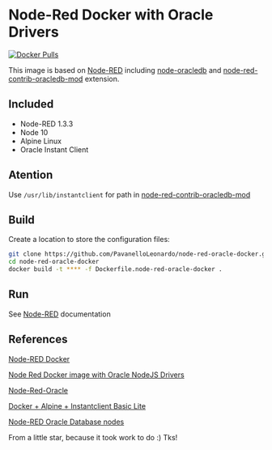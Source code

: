 # Node-Red Docker with Oracle Drivers

[![Docker Pulls](https://img.shields.io/docker/pulls/pavanello/node-red-oracle.svg)](https://hub.docker.com/r/pavanello/node-red-oracle/)

This image is based on [Node-RED](https://github.com/node-red/node-red-docker) including [node-oracledb](https://github.com/oracle/node-oracledb) and [node-red-contrib-oracledb-mod](https://github.com/vtulluru/node-red-contrib-oracledb-mod) extension.

## Included

* Node-RED 1.3.3
* Node 10
* Alpine Linux
* Oracle Instant Client

## Atention

Use `/usr/lib/instantclient` for path in [node-red-contrib-oracledb-mod](https://github.com/vtulluru/node-red-contrib-oracledb-mod)

## Build

Create a location to store the configuration files:
```bash
git clone https://github.com/PavanelloLeonardo/node-red-oracle-docker.git
cd node-red-oracle-docker
docker build -t **** -f Dockerfile.node-red-oracle-docker .
```
## Run

See [Node-RED](https://hub.docker.com/r/nodered/node-red) documentation

## References

[Node-RED Docker](https://github.com/node-red/node-red-docker)

[Node Red Docker image with Oracle NodeJS Drivers](https://github.com/martindsouza/docker-node-red-oracle)

[Node-Red-Oracle](https://github.com/Tommi2Day/node-red-oracle)

[Docker + Alpine + Instantclient Basic Lite](https://github.com/alfonsoprado/docker-alpine-instantclient-basiclite)

[Node-RED Oracle Database nodes](https://github.com/vtulluru/node-red-contrib-oracledb-mod)


From a little star, because it took work to do :)
Tks!
